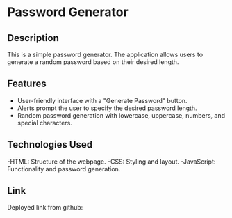 # Password Generator

## Description
This is a simple password generator. The application allows users to generate a random password based on their desired length. 

## Features
 - User-friendly interface with a "Generate Password" button.
 - Alerts prompt the user to specify the desired password length.
 - Random password generation with lowercase, uppercase, numbers, and special characters.

 ## Technologies Used
 -HTML: Structure of the webpage.
 -CSS: Styling and layout.
 -JavaScript: Functionality and password generation.

 ## Link
 Deployed link from github: